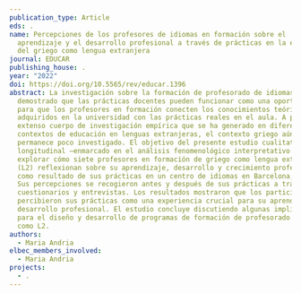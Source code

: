 ```yaml
---
publication_type: Article
eds: .
name: Percepciones de los profesores de idiomas en formación sobre el
  aprendizaje y el desarrollo profesional a través de prácticas en la enseñanza
  del griego como lengua extranjera
journal: EDUCAR
publishing_house: .
year: "2022"
doi: https://doi.org/10.5565/rev/educar.1396
abstract: La investigación sobre la formación de profesorado de idiomas ha
  demostrado que las prácticas docentes pueden funcionar como una oportunidad
  para que los profesores en formación conecten los conocimientos teóricos
  adquiridos en la universidad con las prácticas reales en el aula. A pesar del
  extenso cuerpo de investigación empírica que se ha generado en diferentes
  contextos de educación en lenguas extranjeras, el contexto griego aún
  permanece poco investigado. El objetivo del presente estudio cualitativo y
  longitudinal —enmarcado en el análisis fenomenológico interpretativo (AFI)— es
  explorar cómo siete profesores en formación de griego como lengua extranjera
  (L2) reflexionan sobre su aprendizaje, desarrollo y crecimiento profesional
  como resultado de sus prácticas en un centro de idiomas en Barcelona, España.
  Sus percepciones se recogieron antes y después de sus prácticas a través de
  cuestionarios y entrevistas. Los resultados mostraron que los participantes
  percibieron sus prácticas como una experiencia crucial para su aprendizaje y
  desarrollo profesional. El estudio concluye discutiendo algunas implicaciones
  para el diseño y desarrollo de programas de formación de profesorado de griego
  como L2.
authors:
  - Maria Andria
elbec_members_involved:
  - Maria Andria
projects:
  - .
---
```

